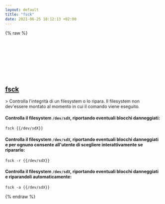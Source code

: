 ```yaml
---
layout: default
title: "fsck"
date: 2021-06-25 18:12:13 +02:00
---
```

{% raw %}
<h2 id="fsck">
  <a href="/it/linux/fsck.html">fsck</a> <a href="#fsck"><svg class="icon">
    <use href="/assets/images/unicode_sprite.svg#link" />
  </svg></a>
</h2>
> Controlla l'integrità di un filesystem o lo ripara. Il filesystem non dev'essere montato al momento in cui il comando viene eseguito.

#### Controlla il filesystem `/dev/sdX`, riportando eventuali blocchi danneggiati:
```shell
fsck {{/dev/sdX}}
```
#### Controlla il filesystem `/dev/sdX`, riportando eventuali blocchi danneggiati e per ognuno consente all'utente di scegliere interattivamente se ripararlo:
```shell
fsck -r {{/dev/sdX}}
```
#### Controlla il filesystem `/dev/sdX`, riportando eventuali blocchi danneggiati e riparandoli automaticamente:
```shell
fsck -a {{/dev/sdX}}
```
{% endraw %}